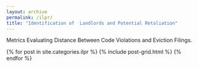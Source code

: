 ```yaml
---
layout: archive
permalink: /ilpr/
title: "Identification of  Landlords and Potential Retaliation"
---
```


Metrics Evaluating Distance Between Code Violations and Eviction Filings.

<div class="tiles">
{% for post in site.categories.ilpr %}
  {% include post-grid.html %}
{% endfor %}
</div><!-- /.tiles -->